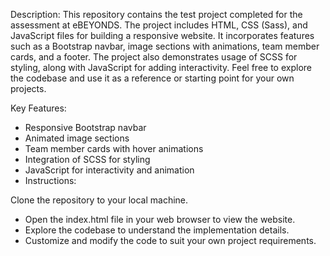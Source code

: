 Description:
This repository contains the test project completed for the assessment at eBEYONDS. The project includes HTML, CSS (Sass), and JavaScript files for building a responsive website. It incorporates features such as a Bootstrap navbar, image sections with animations, team member cards, and a footer. The project also demonstrates usage of SCSS for styling, along with JavaScript for adding interactivity. Feel free to explore the codebase and use it as a reference or starting point for your own projects.

Key Features:

- Responsive Bootstrap navbar
- Animated image sections
- Team member cards with hover animations
- Integration of SCSS for styling
- JavaScript for interactivity and animation
- Instructions:

Clone the repository to your local machine.
- Open the index.html file in your web browser to view the website.
- Explore the codebase to understand the implementation details.
- Customize and modify the code to suit your own project requirements.
